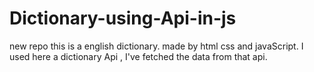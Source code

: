 # Dictionary-using-Api-in-js
new repo
this is a english dictionary.
made by html css and javaScript.
I used here a dictionary Api , I've fetched the data from that api.
